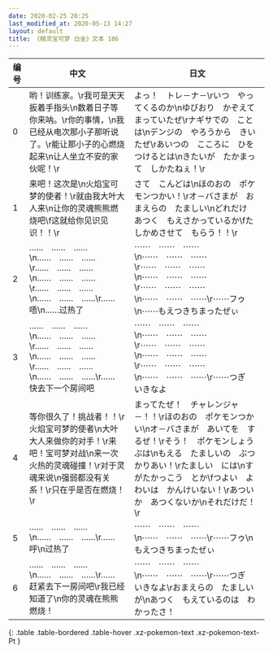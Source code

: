```yaml
---
date: 2020-02-25 20:25
last_modified_at: 2020-05-13 14:27
layout: default
title: 《精灵宝可梦 白金》文本 186
---
```

| 编号 | 中文 | 日文 |
| ---- | ---- | ---- |
| 0 | 哟！训练家。\r我可是天天扳着手指头\n数着日子等你来呐。\r你的事情，\n我已经从电次那小子那听说了。\r能让那小子的心燃烧起来\n让人坐立不安的家伙呢！\r | よっ！　トレ－ナ－\rいつ　やってくるのか\nゆびおり　かぞえて　まっていたぜ\rナギサでの　ことは\nデンジの　やろうから　きいたぜ\rあいつの　こころに　ひをつけるとは\nきたいが　たかまって　しかたねぇ！\r |
| 1 | 来吧！这次是\n火焰宝可梦的使者！\r就由我大叶大人来\n让你的灵魂熊熊燃烧吧\f这就给你见识见识！！\r | さて　こんどは\nほのおの　ポケモンつかい！\rオ－バさまが　おまえらの　たましい\nどれだけ　あつく　もえさかっているか\fたしかめさせて　もらう！！\r |
| 2 | ……　……　……\n……　……　……\r……　……　……\n……　……　……\r……　……　……\n……　……　……\r……　唔\n……过热了 | ⋯⋯　⋯⋯　⋯⋯\n⋯⋯　⋯⋯　⋯⋯\r⋯⋯　⋯⋯　⋯⋯\n⋯⋯　⋯⋯　⋯⋯\r⋯⋯　⋯⋯　⋯⋯\n⋯⋯　⋯⋯　⋯⋯\r⋯⋯フゥ\n⋯⋯もえつきちまったぜぃ |
| 3 | ……　……　……\n……　……　……\r……　……　……\n……　……　……\r……　……　……\n……　……　……\r……　快去下一个房间吧 | ⋯⋯　⋯⋯　⋯⋯\n⋯⋯　⋯⋯　⋯⋯\r⋯⋯　⋯⋯　⋯⋯\n⋯⋯　⋯⋯　⋯⋯\r⋯⋯　⋯⋯　⋯⋯\n⋯⋯　⋯⋯　⋯⋯\r⋯⋯つぎ　いきなよ |
| 4 | 等你很久了！挑战者！！\r火焰宝可梦的使者\n大叶大人来做你的对手！\r来吧！宝可梦对战\n来一次火热的灵魂碰撞！\r对于灵魂来说\n强弱都没有关系！\r只在乎是否在燃烧！\r | まってたぜ！　チャレンジャ－！！\rほのおの　ポケモンつかい\nオ－バさまが　あいてを　するぜ！\rそう！　ポケモンしょうぶは\nもえる　たましいの　ぶつかりあい！\rたましい　には\nすがたかっこう　とか\fつよい　よわいは　かんけいない！\rあついか　あつくないか\nそれだけだ！\r |
| 5 | ……　……　……\n……　……　……\r……　呼\n过热了 | ⋯⋯　⋯⋯　⋯⋯\n⋯⋯　⋯⋯　⋯⋯\r⋯⋯フゥ\nもえつきちまったぜぃ |
| 6 | ……　……　……\n……　……　……\r……　赶紧去下一房间吧\r我已经知道了\n你的灵魂在熊熊燃烧！ | ⋯⋯　⋯⋯　⋯⋯\n⋯⋯　⋯⋯　⋯⋯\r⋯⋯つぎ　いきなよ\rおまえらの　たましいが\nあつく　もえているのは　わかったさ！ |
{: .table .table-bordered .table-hover .xz-pokemon-text .xz-pokemon-text-Pt }